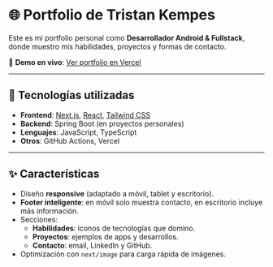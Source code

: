 # 🌐 Portfolio de Tristan Kempes

Este es mi portfolio personal como **Desarrollador Android & Fullstack**, donde muestro mis habilidades, proyectos y formas de contacto.

🔗 **Demo en vivo**: [Ver portfolio en Vercel]((https://portfolio-web-rho-rust.vercel.app/))

---

## 🚀 Tecnologías utilizadas
- **Frontend**: [Next.js](https://nextjs.org/), [React](https://react.dev/), [Tailwind CSS](https://tailwindcss.com/)
- **Backend**: Spring Boot (en proyectos personales)
- **Lenguajes**: JavaScript, TypeScript
- **Otros**: GitHub Actions, Vercel

---

## ✨ Características
- Diseño **responsive** (adaptado a móvil, tablet y escritorio).
- **Footer inteligente**: en móvil solo muestra contacto, en escritorio incluye más información.
- Secciones:
  - **Habilidades**: iconos de tecnologías que domino.
  - **Proyectos**: ejemplos de apps y desarrollos.
  - **Contacto**: email, LinkedIn y GitHub.
- Optimización con `next/image` para carga rápida de imágenes.
